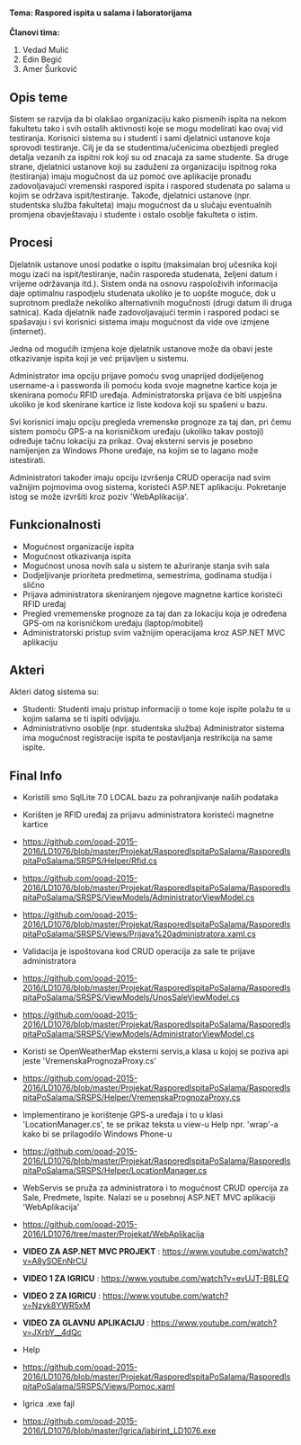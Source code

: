 ﻿#### Tema: Raspored ispita u salama i laboratorijama
**Članovi tima:**
1. Vedad Mulić
2. Edin Begić
3. Amer Šurković


## Opis teme

Sistem se razvija da bi olakšao organizaciju kako pismenih ispita na nekom fakultetu tako i svih ostalih aktivnosti koje se mogu modelirati kao ovaj vid testiranja.
Korisnici sistema su i studenti i sami djelatnici ustanove koja sprovodi testiranje.
Cilj je da se studentima/učenicima obezbjedi pregled detalja vezanih za ispitni rok koji su od znacaja za same studente. Sa druge strane, djelatnici ustanove koji su zaduženi za organizaciju ispitnog roka (testiranja) imaju mogučnost da uz pomoć ove aplikacije pronađu zadovoljavajući vremenski raspored ispita i raspored studenata po salama u kojim se održava ispit/testiranje. Takođe, djelatnici ustanove (npr. studentska služba fakulteta) imaju mogućnost da u slučaju eventualnih promjena obavještavaju i studente i ostalo osoblje fakulteta o istim.


## Procesi

Djelatnik ustanove unosi podatke o ispitu (maksimalan broj učesnika koji mogu izaći na ispit/testiranje, način rasporeda studenata, željeni datum i vrijeme održavanja  itd.). Sistem onda na osnovu raspoloživih informacija daje optimalnu raspodjelu studenata ukoliko je to uopšte moguće, dok u suprotnom predlaže nekoliko alternativnih mogučnosti (drugi datum ili druga satnica). Kada djelatnik nađe zadovoljavajući termin i raspored podaci se spašavaju i svi korisnici sistema imaju mogućnost da vide ove izmjene (internet).

Jedna od mogućih izmjena koje djelatnik ustanove može da obavi jeste otkazivanje ispita koji je već prijavljen u sistemu.

Administrator ima opciju prijave pomoću svog unaprijed dodijeljenog username-a i passworda ili pomoću koda svoje magnetne kartice koja
je skenirana pomoću RFID uređaja. Administratorska prijava će biti uspješna ukoliko je kod skenirane kartice iz liste kodova koji su 
spašeni u bazu.

Svi korisnici imaju opciju pregleda vremenske prognoze za taj dan, pri čemu sistem pomoću GPS-a na korisničkom uređaju (ukoliko takav postoji) određuje tačnu lokaciju za prikaz. Ovaj eksterni servis je posebno namijenjen za Windows Phone uređaje, na kojim se to lagano
može istestirati. 

Administratori također imaju opciju izvršenja CRUD operacija nad svim važnijim pojmovima ovog sistema, koristeći ASP.NET aplikaciju. Pokretanje istog se može izvršiti kroz poziv 'WebAplikacija'. 

## Funkcionalnosti

- Mogućnost organizacije ispita
- Mogućnost otkazivanja ispita
- Mogućnost unosa novih sala u sistem te ažuriranje stanja svih sala
- Dodjeljivanje prioriteta predmetima, semestrima, godinama studija i slično
- Prijava administratora skeniranjem njegove magnetne kartice koristeći RFID uređaj
- Pregled vrememenske prognoze za taj dan za lokaciju koja je određena GPS-om na korisničkom uređaju (laptop/mobitel)
- Administratorski pristup svim važnijim operacijama kroz ASP.NET MVC aplikaciju

## Akteri

Akteri datog sistema su:
 - Studenti:
   Studenti imaju pristup informaciji o tome koje ispite polažu te u kojim salama se ti ispiti odvijaju.
 - Administrativno osoblje (npr. studentska služba)
   Administrator sistema ima mogućnost registracije ispita te postavljanja restrikcija na same ispite.
   

## Final Info

- Koristili smo SqlLite 7.0 LOCAL bazu za pohranjivanje naših podataka 

- Korišten je RFID uređaj za prijavu administratora koristeći magnetne kartice
- https://github.com/ooad-2015-2016/LD1076/blob/master/Projekat/RasporedIspitaPoSalama/RasporedIspitaPoSalama/SRSPS/Helper/Rfid.cs
- https://github.com/ooad-2015-2016/LD1076/blob/master/Projekat/RasporedIspitaPoSalama/RasporedIspitaPoSalama/SRSPS/ViewModels/AdministratorViewModel.cs
- https://github.com/ooad-2015-2016/LD1076/blob/master/Projekat/RasporedIspitaPoSalama/RasporedIspitaPoSalama/SRSPS/Views/Prijava%20administratora.xaml.cs

- Validacija je ispoštovana kod CRUD operacija  za sale te prijave administratora
- https://github.com/ooad-2015-2016/LD1076/blob/master/Projekat/RasporedIspitaPoSalama/RasporedIspitaPoSalama/SRSPS/ViewModels/UnosSaleViewModel.cs
- https://github.com/ooad-2015-2016/LD1076/blob/master/Projekat/RasporedIspitaPoSalama/RasporedIspitaPoSalama/SRSPS/ViewModels/AdministratorViewModel.cs

- Koristi se OpenWeatherMap eksterni servis,a klasa u kojoj se poziva api jeste 'VremenskaPrognozaProxy.cs'
- https://github.com/ooad-2015-2016/LD1076/blob/master/Projekat/RasporedIspitaPoSalama/RasporedIspitaPoSalama/SRSPS/Helper/VremenskaPrognozaProxy.cs

- Implementirano je korištenje GPS-a uređaja i to u klasi 'LocationManager.cs', te se prikaz teksta u view-u Help npr. 'wrap'-a kako bi se prilagodilo Windows Phone-u
- https://github.com/ooad-2015-2016/LD1076/blob/master/Projekat/RasporedIspitaPoSalama/RasporedIspitaPoSalama/SRSPS/Helper/LocationManager.cs
  
- WebServis se pruža za administratora i to mogućnost CRUD opercija za Sale, Predmete, Ispite. Nalazi se u posebnoj ASP.NET MVC aplikaciji 'WebAplikacija'
- https://github.com/ooad-2015-2016/LD1076/tree/master/Projekat/WebAplikacija

- <b>VIDEO ZA ASP.NET MVC PROJEKT</b> : https://www.youtube.com/watch?v=A8ySOEnNrCU
- <b>VIDEO 1 ZA IGRICU</b> : https://www.youtube.com/watch?v=evUJT-B8LEQ
- <b>VIDEO 2 ZA IGRICU</b> : https://www.youtube.com/watch?v=Nzyk8YWR5xM
- <b>VIDEO ZA GLAVNU APLIKACIJU</b> : https://www.youtube.com/watch?v=JXrbY__4dQc

- Help
- https://github.com/ooad-2015-2016/LD1076/blob/master/Projekat/RasporedIspitaPoSalama/RasporedIspitaPoSalama/SRSPS/Views/Pomoc.xaml

- Igrica .exe fajl
- https://github.com/ooad-2015-2016/LD1076/blob/master/Igrica/labirint_LD1076.exe
